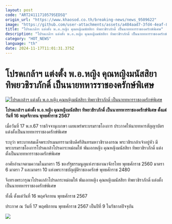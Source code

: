 ```yaml
---
layout: post
code: "ART24111710579SEDSQ"
origin_url: "https://www.khaosod.co.th/breaking-news/news_9509622"
image: "https://github.com/user-attachments/assets/a484aad7-3fd4-4eaf-8c62-d5c464bc48f5"
title: "โปรดเกล้าฯ แต่งตั้ง พ.อ.หญิง คุณหญิงมนัสสิยา ทิพยวชิราภักดิ์ เป็นนายทหารราชองครักษ์พิเศษ"
description: "โปรดเกล้าฯ แต่งตั้ง พ.อ.หญิง คุณหญิงมนัสสิยา ทิพยวชิราภักดิ์ เป็นนายทหารราชองครักษ์พิเศษ ตั้งแต่วันที่ 16 พฤศจิกายน พุทธศักราช 2567"
category: "HOT_NEWS"
language: "th"
date: 2024-11-17T11:01:31.375Z
---
```


# โปรดเกล้าฯ แต่งตั้ง พ.อ.หญิง คุณหญิงมนัสสิยา ทิพยวชิราภักดิ์ เป็นนายทหารราชองครักษ์พิเศษ

[![โปรดเกล้าฯ แต่งตั้ง พ.อ.หญิง คุณหญิงมนัสสิยา ทิพยวชิราภักดิ์ เป็นนายทหารราชองครักษ์พิเศษ](https://www.khaosod.co.th/wpapp/uploads/2024/11/พระบรมราชโองการ.jpg "โปรดเกล้าฯ แต่งตั้ง พ.อ.หญิง คุณหญิงมนัสสิยา ทิพยวชิราภักดิ์ เป็นนายทหารราชองครักษ์พิเศษ")](https://www.khaosod.co.th/wpapp/uploads/2024/11/พระบรมราชโองการ.jpg)

**โปรดเกล้าฯ แต่งตั้ง พ.อ.หญิง คุณหญิงมนัสสิยา ทิพยวชิราภักดิ์ เป็นนายทหารราชองครักษ์พิเศษ ตั้งแต่วันที่ 16 พฤศจิกายน พุทธศักราช 2567**

เมื่อวันที่ 17 พ.ย.67 ราชกิจจานุเบกษา เผยแพร่พระบรมราชโองการ ประกาศให้นายทหารสัญญาบัตร แต่งตั้งเป็นนายทหารราชองครักษ์พิเศษ

ระบุว่า พระบาทสมเด็จพระปรเมนทรรามาธิบดีศรีสินทรมหาวชิราลงกรณ พระวชิรเกล้าเจ้าอยู่หัว มีพระบรมราชโองการโปรดเกล้าโปรดกระหม่อมให้ พันเอกหญิง คุณหญิงมนัสสิยา ทิพยวชิราภักดิ์ แต่งตั้งเป็นนายทหารราชองครักษ์พิเศษ

อาศัยอำนาจตามความในมาตรา 15 ของรัฐธรรมนูญแห่งราชอาณาจักรไทย พุทธศักราช 2560 มาตรา 6 มาตรา 7 และมาตรา 10 แห่งพระราชบัญญัติราชองครักษ์ พุทธศักราช 2480

จึงทรงพระกรุณาโปรดเกล้าโปรดกระหม่อมให้ พันเอกหญิง คุณหญิงมนัสสิยา ทิพยวชิราภักดิ์ แต่งตั้งเป็นนายทหารราชองครักษ์พิเศษ

ทั้งนี้ ตั้งแต่วันที่ 16 พฤศจิกายน พุทธศักราช 2567

ประกาศ ณ วันที่ 17 พฤศธิกายน พุทธศักราช 2567 เป็นปีที่ 9 ในรัชกาลปัจจุบัน

[![](https://www.khaosod.co.th/wpapp/uploads/2024/11/Screenshot-2024-11-17-174624.png)](https://www.khaosod.co.th/wpapp/uploads/2024/11/Screenshot-2024-11-17-174624.png)